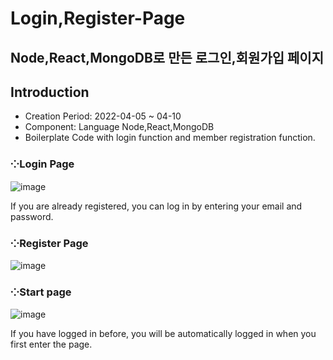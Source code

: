 # Login,Register-Page

## Node,React,MongoDB로 만든 로그인,회원가입 페이지

## Introduction
  * Creation Period: 2022-04-05 ~ 04-10
  * Component: Language Node,React,MongoDB
  * Boilerplate Code with login function and member registration function.

### ⁘Login Page
![image](https://user-images.githubusercontent.com/99002828/162626952-abcec402-ade9-443c-b41d-b2d5aa0d0b2b.png)

If you are already registered, you can log in by entering your email and password.

### ⁘Register Page
![image](https://user-images.githubusercontent.com/99002828/162626981-82cbf7eb-968c-474f-8711-bd0935e68876.png)

### ⁘Start page
![image](https://user-images.githubusercontent.com/99002828/162626897-59727596-4ca5-4b5c-bbc0-52172edf8e2b.png)

If you have logged in before, you will be automatically logged in when you first enter the page.
